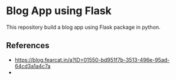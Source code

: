 # Blog App using Flask
This repository build a blog app using Flask package in python.
             
## References
* https://blog.fearcat.in/a?ID=01550-bd951f7b-3513-496e-95ad-64cd3a1a4c7a
* 
